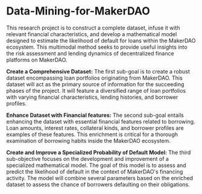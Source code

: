 # Data-Mining-for-MakerDAO

This research project is to construct a complete dataset, infuse it with relevant financial characteristics, and develop a mathematical model designed to estimate the likelihood of default for loans within the MakerDAO ecosystem. This multimodal method seeks to provide useful insights into the risk assessment and lending dynamics of decentralized finance platforms on MakerDAO.

**Create a Comprehensive Dataset:** The first sub-goal is to create a robust dataset encompassing loan portfolios originating from MakerDAO. This dataset will act as the primary source of information for the succeeding phases of the project. It will feature a diversified range of loan portfolios with varying financial characteristics, lending histories, and borrower profiles.

**Enhance Dataset with Financial features:** The second sub-goal entails enhancing the dataset with essential financial features related to borrowing. Loan amounts, interest rates, collateral kinds, and borrower profiles are examples of these features. This enrichment is critical for a thorough examination of borrowing habits inside the MakerDAO ecosystem.

**Create and Improve a Specialized Probability of Default Model:** The third sub-objective focuses on the development and improvement of a specialized mathematical model. The goal of this model is to assess and predict the likelihood of default in the context of MakerDAO's financing activity. The model will combine several parameters based on the enriched dataset to assess the chance of borrowers defaulting on their obligations.
